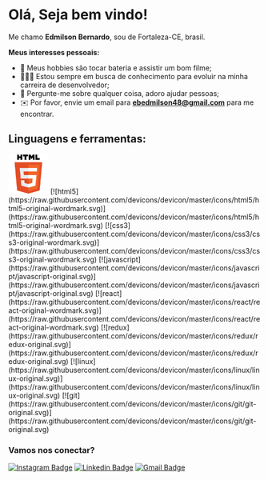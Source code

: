 # Olá, Seja bem vindo!

Me chamo **Edmilson Bernardo**, sou de Fortaleza-CE, brasil.

**Meus interesses pessoais:**

* 🥁 Meus hobbies são tocar bateria e assistir um bom filme;
* 👨🏼‍💻 Estou sempre em busca de conhecimento para evoluir na minha carreira de desenvolvedor;
* 📝 Pergunte-me sobre qualquer coisa, adoro ajudar pessoas;
* ✉️ Por favor, envie um email para **[ebedmilson48@gmail.com](mailto:ebedmilson48@gmail.com)** para me encontrar.

## Linguagens e ferramentas:

<img src="https://raw.githubusercontent.com/devicons/devicon/master/icons/html5/html5-original-wordmark.svg" width="80">
[![html5](https://raw.githubusercontent.com/devicons/devicon/master/icons/html5/html5-original-wordmark.svg)](https://raw.githubusercontent.com/devicons/devicon/master/icons/html5/html5-original-wordmark.svg)
[![css3](https://raw.githubusercontent.com/devicons/devicon/master/icons/css3/css3-original-wordmark.svg)](https://raw.githubusercontent.com/devicons/devicon/master/icons/css3/css3-original-wordmark.svg) 
[![javascript](https://raw.githubusercontent.com/devicons/devicon/master/icons/javascript/javascript-original.svg)](https://raw.githubusercontent.com/devicons/devicon/master/icons/javascript/javascript-original.svg)
[![react](https://raw.githubusercontent.com/devicons/devicon/master/icons/react/react-original-wordmark.svg)](https://raw.githubusercontent.com/devicons/devicon/master/icons/react/react-original-wordmark.svg)
[![redux](https://raw.githubusercontent.com/devicons/devicon/master/icons/redux/redux-original.svg)](https://raw.githubusercontent.com/devicons/devicon/master/icons/redux/redux-original.svg)
[![linux](https://raw.githubusercontent.com/devicons/devicon/master/icons/linux/linux-original.svg)](https://raw.githubusercontent.com/devicons/devicon/master/icons/linux/linux-original.svg)
[![git](https://raw.githubusercontent.com/devicons/devicon/master/icons/git/git-original.svg)](https://raw.githubusercontent.com/devicons/devicon/master/icons/git/git-original.svg)


### Vamos nos conectar?

[![Instagram Badge](https://img.shields.io/badge/-@edmilsonnt-6633cc?style=flat-square&labelColor=6633cc&logo=instagram&logoColor=white&link=https://www.instagram.com/edmilsonnt/)](https://www.instagram.com/edmilsonnt/) 
[![Linkedin Badge](https://img.shields.io/badge/-Edmilson%20Bernardo-6633cc?style=flat-square&logo=Linkedin&logoColor=white&link=https://www.linkedin.com/in/edmilsonbernardont/)](https://www.linkedin.com/in/edmilsonbernardont/) 
[![Gmail Badge](https://img.shields.io/badge/-ebedmilson48@gmail.com-6633cc?style=flat-square&logo=Gmail&logoColor=white&link=mailto:ebedmilson48@gmail.com)](mailto:ebedmilson48@gmail.com)
